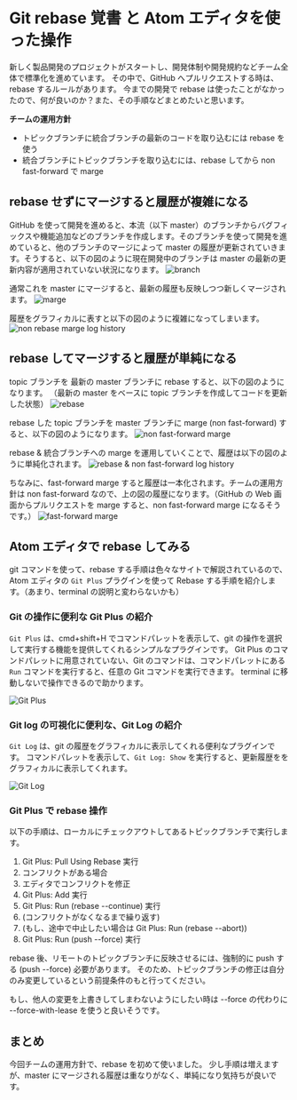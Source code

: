 # Git rebase 覚書 と Atom エディタを使った操作
新しく製品開発のプロジェクトがスタートし、開発体制や開発規約などチーム全体で標準化を進めています。
その中で、GitHub へプルリクエストする時は、rebase するルールがあります。
今までの開発で rebase は使ったことがなかったので、何が良いのか？また、その手順などまとめたいと思います。

**チームの運用方針**

* トピックブランチに統合ブランチの最新のコードを取り込むには rebase を使う
* 統合ブランチにトピックブランチを取り込むには、rebase してから non fast-forward で marge

## rebase せずにマージすると履歴が複雑になる
GitHub を使って開発を進めると、本流（以下 master）のブランチからバグフィックスや機能追加などのブランチを作成します。そのブランチを使って開発を進めていると、他のブランチのマージによって master の履歴が更新されていきます。そうすると、以下の図のように現在開発中のブランチは master の最新の更新内容が適用されていない状況になります。
![branch](https://raw.githubusercontent.com/KunihikoKido/docs/master/images/git-rebase.001.png)

通常これを master にマージすると、最新の履歴も反映しつつ新しくマージされます。
![marge](https://raw.githubusercontent.com/KunihikoKido/docs/master/images/git-rebase.002.png)

履歴をグラフィカルに表すと以下の図のように複雑になってしまいます。
![non rebase marge log history](https://raw.githubusercontent.com/KunihikoKido/docs/master/images/git-rebase.003.png)

## rebase してマージすると履歴が単純になる
topic ブランチを 最新の master ブランチに rebase すると、以下の図のようになります。
（最新の master をベースに topic ブランチを作成してコードを更新した状態）
![rebase](https://raw.githubusercontent.com/KunihikoKido/docs/master/images/git-rebase.004.png)

rebase した topic ブランチを master ブランチに marge (non fast-forward) すると、以下の図のようになります。
![non fast-forward marge ](https://raw.githubusercontent.com/KunihikoKido/docs/master/images/git-rebase.005.png)

rebase & 統合ブランチへの marge を運用していくことで、履歴は以下の図のように単純化されます。
![rebase & non fast-forward log history](https://raw.githubusercontent.com/KunihikoKido/docs/master/images/git-rebase.006.png)

ちなみに、fast-forward marge すると履歴は一本化されます。チームの運用方針は non fast-forward なので、上の図の履歴になります。（GitHub の Web 画面からプルリクエストを marge すると、non fast-forward marge になるそうです。）
![fast-forward marge](https://raw.githubusercontent.com/KunihikoKido/docs/master/images/git-rebase.007.png)


## Atom エディタで rebase してみる
git コマンドを使って、rebase する手順は色々なサイトで解説されているので、Atom エディタの ``Git Plus`` プラグインを使って Rebase する手順を紹介します。（あまり、terminal の説明と変わらないかも）

### Git の操作に便利な Git Plus の紹介
``Git Plus`` は、cmd+shift+H でコマンドパレットを表示して、git の操作を選択して実行する機能を提供してくれるシンプルなプラグインです。
Git Plus のコマンドパレットに用意されていない、Git のコマンドは、コマンドパレットにある `Run` コマンドを実行すると、任意の Git コマンドを実行できます。
terminal に移動しないで操作できるので助かります。

![Git Plus](https://i.github-camo.com/78e2bafa5f9b3afdf47d7e02e3f949fea4801fc0/68747470733a2f2f7261772e67697468756275736572636f6e74656e742e636f6d2f616b6f6e77692f6769742d706c75732f6d61737465722f636f6d6d69742e676966)

### Git log の可視化に便利な、Git Log の紹介
``Git Log`` は、git の履歴をグラフィカルに表示してくれる便利なプラグインです。
コマンドパレットを表示して、`Git Log: Show` を実行すると、更新履歴ををグラフィカルに表示してくれます。

![Git Log](https://i.github-camo.com/fe46952e7b204bcc30575e592b23bd791e40b25d/68747470733a2f2f7261772e67697468756275736572636f6e74656e742e636f6d2f4e696b68696c4b616c6967652f6769742d6c6f672f6d61737465722f7265736f75726365732f6769742d6c6f672e676966)

### Git Plus で rebase 操作
以下の手順は、ローカルにチェックアウトしてあるトピックブランチで実行します。

1. Git Plus: Pull Using Rebase 実行
2. コンフリクトがある場合
  1. エディタでコンフリクトを修正
  2. Git Plus: Add 実行
  3. Git Plus: Run (rebase --continue) 実行
  4. (コンフリクトがなくなるまで繰り返す)
  5. (もし、途中で中止したい場合は Git Plus: Run (rebase --abort))
3. Git Plus: Run (push --force) 実行

rebase 後、リモートのトピックブランチに反映させるには、強制的に push する (push --force) 必要があります。
そのため、トピックブランチの修正は自分のみ変更しているという前提条件のもと行ってください。

もし、他人の変更を上書きしてしまわないようにしたい時は --force の代わりに --force-with-lease を使うと良いそうです。



## まとめ
今回チームの運用方針で、rebase を初めて使いました。
少し手順は増えますが、master にマージされる履歴は重なりがなく、単純になり気持ちが良いです。
